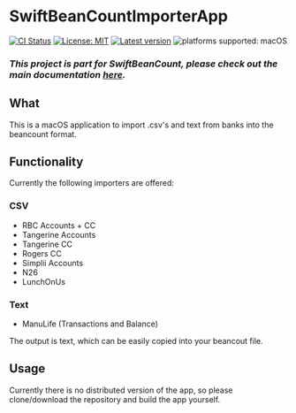 # SwiftBeanCountImporterApp

[![CI Status](https://github.com/Nef10/SwiftBeanCountImporterApp/workflows/CI/badge.svg?event=push)](https://github.com/Nef10/SwiftBeanCountImporterApp/actions?query=workflow%3A%22CI%22) [![License: MIT](https://img.shields.io/github/license/Nef10/SwiftBeanCountImporterApp)](https://github.com/Nef10/SwiftBeanCountImporterApp/blob/main/LICENSE) [![Latest version](https://img.shields.io/github/v/release/Nef10/SwiftBeanCountImporterApp?label=SemVer&sort=semver)](https://github.com/Nef10/SwiftBeanCountImporterApp/releases) ![platforms supported: macOS ](https://img.shields.io/badge/platform-macOS-blue)

### ***This project is part for SwiftBeanCount, please check out the main documentation [here](https://github.com/Nef10/SwiftBeanCount).***

## What

This is a macOS application to import .csv's and text from banks into the beancount format.

## Functionality

Currently the following importers are offered:

### CSV

* RBC Accounts + CC
* Tangerine Accounts
* Tangerine CC
* Rogers CC
* Simplii Accounts
* N26
* LunchOnUs

### Text

* ManuLife (Transactions and Balance)

The output is text, which can be easily copied into your beancout file.

## Usage

Currently there is no distributed version of the app, so please clone/download the repository and build the app yourself.

